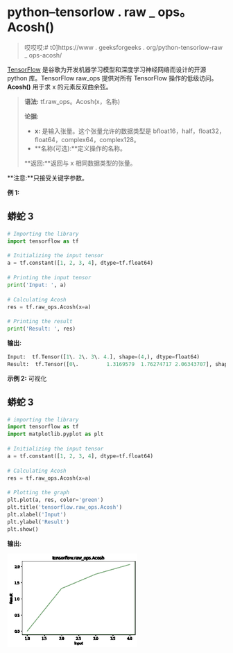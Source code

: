 # python–tensorlow . raw _ ops。Acosh()

> 哎哎哎:# t0]https://www . geeksforgeeks . org/python-tensorlow-raw _ ops-acosh/

[TensorFlow](https://www.geeksforgeeks.org/introduction-to-tensorflow/) 是谷歌为开发机器学习模型和深度学习神经网络而设计的开源 python 库。TensorFlow raw_ops 提供对所有 TensorFlow 操作的低级访问。 **Acosh()** 用于求 x 的元素反双曲余弦。

> **语法:** tf.raw_ops。Acosh(x，名称)
> 
> **论据:**
> 
> *   **x:** 是输入张量。这个张量允许的数据类型是 bfloat16，half，float32，float64，complex64，complex128。
> *   **名称(可选):**定义操作的名称。
>     
> 
> **返回:**返回与 x 相同数据类型的张量。

**注意:**只接受关键字参数。

**例 1:**

## 蟒蛇 3

```py
# Importing the library
import tensorflow as tf

# Initializing the input tensor
a = tf.constant([1, 2, 3, 4], dtype=tf.float64)

# Printing the input tensor
print('Input: ', a)

# Calculating Acosh
res = tf.raw_ops.Acosh(x=a)

# Printing the result
print('Result: ', res)
```

**输出:**

```py
Input:  tf.Tensor([1\. 2\. 3\. 4.], shape=(4,), dtype=float64)
Result:  tf.Tensor([0\.         1.3169579  1.76274717 2.06343707], shape=(4,), dtype=float64)

```

**示例 2:** 可视化

## 蟒蛇 3

```py
# importing the library
import tensorflow as tf
import matplotlib.pyplot as plt

# Initializing the input tensor
a = tf.constant([1, 2, 3, 4], dtype=tf.float64)

# Calculating Acosh
res = tf.raw_ops.Acosh(x=a)

# Plotting the graph
plt.plot(a, res, color='green')
plt.title('tensorflow.raw_ops.Acosh')
plt.xlabel('Input')
plt.ylabel('Result')
plt.show()
```

**输出:**

![](img/b5a2ef1573616a8350af3056c692ae56.png)